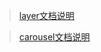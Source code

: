 > [layer文档说明](https://github.com/Zero-jian/package/blob/master/layer/index.doc?raw=true)

> [carousel文档说明](https://github.com/Zero-jian/package/blob/master/carousel/carousel.docx?raw=true)
